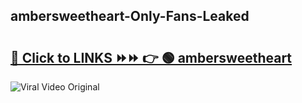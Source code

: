 
 ## ambersweetheart-Only-Fans-Leaked

# <h2><a href="https://clipsfans.com/ambersweetheart&ref=git">🔗 Click to LINKS ⏩⏩ 👉 🟢 ambersweetheart </a></h2>

<a href="https://clipsfans.com/ambersweetheart&ref=git" rel="nofollow" data-target="animated-image.originalLink"><img src="https://i.ibb.co.com/xMMVF88/686577567.gif" alt="Viral Video Original" style="max-width: 100%; display: inline-block;" data-target="animated-image.originalImage"></a>
